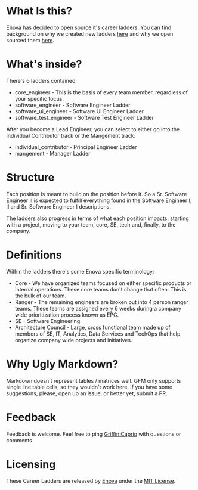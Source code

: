 # What Is this?
[Enova](http://www.enova.com) has decided to open source it's career ladders. You can find background on why we created new ladders [here](http://www.builtinchicago.org/node/126918) and why we open sourced them [here](https://www.enova.com/blog/open-sourcing-engineering-ladders/).

# What's inside?
There's 6 ladders contained:
* core_engineer - This is the basis of every team member, regardless of your specific focus.
* software_engineer - Software Engineer Ladder
* software_ui_engineer - Software UI Engineer Ladder
* software_test_engineer - Software Test Engineer Ladder

After you become a Lead Engineer, you can select to either go into the Individual Contributor track or the Mangement track:

* individual_contributor - Principal Engineer Ladder
* mangement - Manager Ladder

# Structure
Each position is meant to build on the position before it. So a Sr. Software Engineer II is expected to fulfill everything found in the Software Engineer I, II and Sr. Software Engineer I descriptions.

The ladders also progress in terms of what each position impacts: starting with a project, moving to your team, core, SE, tech and, finally, to the company.

# Definitions
Within the ladders there's some Enova specific terminology:
* Core - We have organized teams focused on either specific products or internal operations. These core teams don't change that often. This is the bulk of our team.
* Ranger - The remaining engineers are broken out into 4 person ranger teams. These teams are assigned every 6 weeks during a company wide prioritization process known as EPG.
* SE - Software Engineering
* Architecture Council - Large, cross functional team made up of members of SE, IT, Analytics, Data Services and TechOps that help organize company wide projects and initiatives.

# Why Ugly Markdown?
Markdown doesn't represent tables / matrices well. GFM only supports single line table cells, so they wouldn't work here. If you have some suggestions, please, open up an issue, or better yet, submit a PR.

# Feedback
Feedback is welcome. Feel free to ping [Griffin Caprio](http://www.twitter.com/gcaprio) with questions or comments.

# Licensing
These Career Ladders are released by [Enova](http://www.enova.com) under the
[MIT License](https://github.com/enova/tokyo/blob/master/LICENSE).
